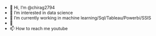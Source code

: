 - 👋 Hi, I’m @chirag2794
- 👀 I’m interested in data science 
- 🌱 I’m currently working in machine learning/Sql/Tableau/Powerbi/SSIS
- 💞
- 📫 How to reach me youtube

<!---
chirag2794/chirag2794 is a ✨ special ✨ repository because its `README.md` (this file) appears on your GitHub profile.
You can click the Preview link to take a look at your changes.
--->

